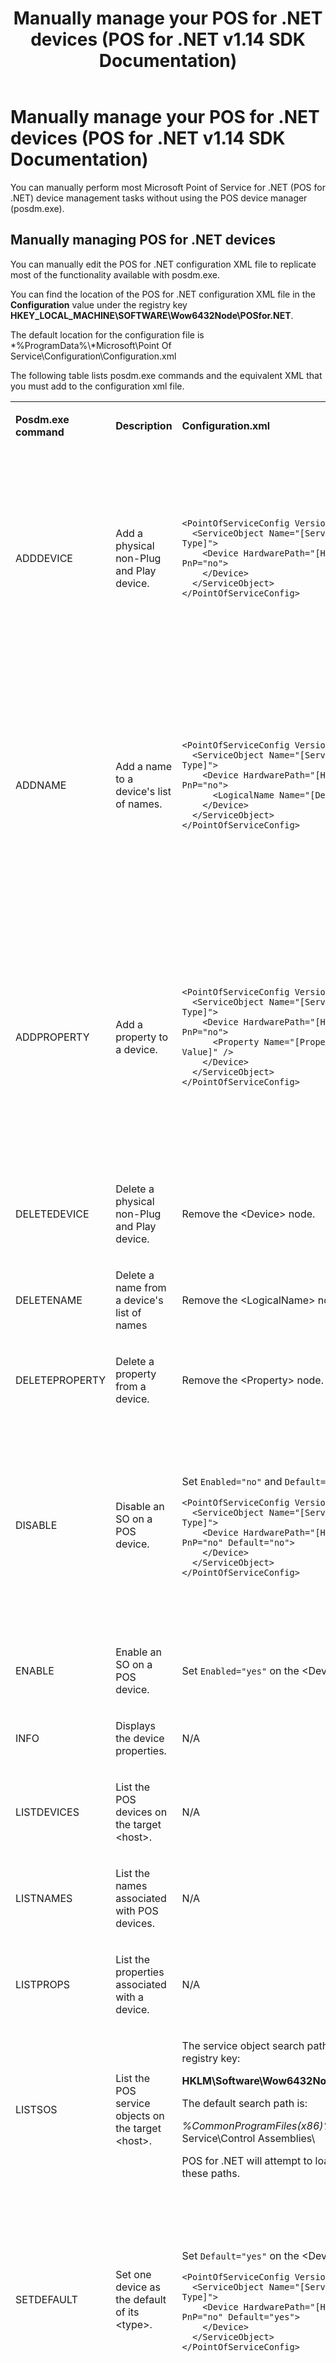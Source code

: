 ﻿---
title: Manually manage your POS for .NET devices (POS for .NET v1.14 SDK Documentation)
description: Manually manage your POS for .NET devices (POS for .NET v1.14 SDK Documentation) (POS for .NET v1.14 SDK Documentation)
ms.date: 03/03/2014
ms.topic: how-to
ms.custom: "pos-restored-from-archive,UpdateFrequency5"
---

# Manually manage your POS for .NET devices (POS for .NET v1.14 SDK Documentation)

You can manually perform most Microsoft Point of Service for .NET (POS for .NET) device management tasks without using the POS device manager (posdm.exe).

## Manually managing POS for .NET devices

You can manually edit the POS for .NET configuration XML file to replicate most of the functionality available with posdm.exe.

You can find the location of the POS for .NET configuration XML file in the **Configuration** value under the registry key **HKEY\_LOCAL\_MACHINE\\SOFTWARE\\Wow6432Node\\POSfor.NET**.

The default location for the configuration file is *%ProgramData%\\*Microsoft\\Point Of Service\\Configuration\\Configuration.xml

The following table lists posdm.exe commands and the equivalent XML that you must add to the configuration xml file.

<!-- markdownlint-disable MD033 -->
<table>
<colgroup>
<col />
<col />
<col />
<col />
</colgroup>
<tbody>
<tr class="odd">
<td><p><strong>Posdm.exe command</strong></p></td>
<td><p><strong>Description</strong></p></td>
<td><p><strong>Configuration.xml</strong></p></td>
<td><p><strong>Example</strong></p></td>
</tr>
<tr class="even">
<td><p>ADDDEVICE</p></td>
<td><p>Add a physical non-Plug and Play device.</p></td>
<td><pre><code>&lt;PointOfServiceConfig Version=&quot;1.0&quot;&gt;
  &lt;ServiceObject Name=&quot;[Service Object Name]&quot; Type=&quot;[Device Type]&quot;&gt;
    &lt;Device HardwarePath=&quot;[Hardware Path]&quot; Enabled=&quot;yes&quot; PnP=&quot;no&quot;&gt;
    &lt;/Device&gt;
  &lt;/ServiceObject&gt;
&lt;/PointOfServiceConfig&gt;</code></pre></td>
<td><p>Posdm.exe command:</p>
<p><code>Posdm ADDDEVICE COM1 /SONAME:&quot;Microsoft Msr Simulator&quot; /Type:msr</code></p>
<p>Configuration.xml:</p>
<pre><code>&lt;PointOfServiceConfig Version=&quot;1.0&quot;&gt;
  &lt;ServiceObject Name=&quot;Microsoft Msr Simulator&quot; Type=&quot;Msr&quot;&gt;
    &lt;Device HardwarePath=&quot;COM1&quot; Enabled=&quot;yes&quot; PnP=&quot;no&quot;&gt;
    &lt;/Device&gt;
  &lt;/ServiceObject&gt;
&lt;/PointOfServiceConfig&gt;</code></pre></td>
</tr>
<tr class="odd">
<td><p>ADDNAME</p></td>
<td><p>Add a name to a device's list of names.</p></td>
<td><pre><code>&lt;PointOfServiceConfig Version=&quot;1.0&quot;&gt;
  &lt;ServiceObject Name=&quot;[Service Object Name]&quot; Type=&quot;[Device Type]&quot;&gt;
    &lt;Device HardwarePath=&quot;[Hardware Path]&quot; Enabled=&quot;yes&quot; PnP=&quot;no&quot;&gt;
      &lt;LogicalName Name=&quot;[Device Name]&quot; /&gt;
    &lt;/Device&gt;
  &lt;/ServiceObject&gt;
&lt;/PointOfServiceConfig&gt;</code></pre></td>
<td><p>Posdm.exe command:</p>
<p><code>Posdm ADDNAME MyName /SONAME:&quot;Microsoft Msr Simulator&quot; /Path:COM1</code></p>
<p>Configuration.xml:</p>
<pre><code>&lt;PointOfServiceConfig Version=&quot;1.0&quot;&gt;
  &lt;ServiceObject Name=&quot;Microsoft Msr Simulator&quot; Type=&quot;Msr&quot;&gt;
    &lt;Device HardwarePath=&quot;COM1&quot; Enabled=&quot;yes&quot; PnP=&quot;no&quot;&gt;
     &lt;LogicalName Name=&quot;MyName&quot; /&gt;
    &lt;/Device&gt;
  &lt;/ServiceObject&gt;
&lt;/PointOfServiceConfig&gt;</code></pre></td>
</tr>
<tr class="even">
<td><p>ADDPROPERTY</p></td>
<td><p>Add a property to a device.</p></td>
<td><pre><code>&lt;PointOfServiceConfig Version=&quot;1.0&quot;&gt;
  &lt;ServiceObject Name=&quot;[Service Object Name]&quot; Type=&quot;[Device Type]&quot;&gt;
    &lt;Device HardwarePath=&quot;[Hardware Path]&quot; Enabled=&quot;yes&quot; PnP=&quot;no&quot;&gt;
      &lt;Property Name=&quot;[Property Name]&quot; Value=&quot;[Property Value]&quot; /&gt;
    &lt;/Device&gt;
  &lt;/ServiceObject&gt;
&lt;/PointOfServiceConfig&gt;</code></pre></td>
<td><p>Posdm.exe command:</p>
<p><code>Posdm addproperty MyProperty MyValue /Name:MyName</code></p>
<p>Configuration.xml:</p>
<pre><code>&lt;PointOfServiceConfig Version=&quot;1.0&quot;&gt;
  &lt;ServiceObject Name=&quot;Microsoft Msr Simulator&quot; Type=&quot;Msr&quot;&gt;
    &lt;Device HardwarePath=&quot;COM1&quot; Enabled=&quot;yes&quot; PnP=&quot;no&quot;&gt;
     &lt;LogicalName Name=&quot;MyName&quot; /&gt;
     &lt;Property Name=&quot;MyProperty&quot; Value=&quot;MyValue&quot; /&gt;
    &lt;/Device&gt;
  &lt;/ServiceObject&gt;
&lt;/PointOfServiceConfig&gt;</code></pre></td>
</tr>
<tr class="odd">
<td><p>DELETEDEVICE</p></td>
<td><p>Delete a physical non-Plug and Play device.</p></td>
<td><p>Remove the &lt;Device&gt; node.</p></td>
<td></td>
</tr>
<tr class="even">
<td><p>DELETENAME</p></td>
<td><p>Delete a name from a device's list of names</p></td>
<td><p>Remove the &lt;LogicalName&gt; node.</p></td>
<td></td>
</tr>
<tr class="odd">
<td><p>DELETEPROPERTY</p></td>
<td><p>Delete a property from a device.</p></td>
<td><p>Remove the &lt;Property&gt; node.</p></td>
<td></td>
</tr>
<tr class="even">
<td><p>DISABLE</p></td>
<td><p>Disable an SO on a POS device.</p></td>
<td><p>Set <code>Enabled=&quot;no&quot;</code> and <code>Default=&quot;no&quot;</code> on the &lt;Device&gt; node.</p>
<pre><code>&lt;PointOfServiceConfig Version=&quot;1.0&quot;&gt;
  &lt;ServiceObject Name=&quot;[Service Object Name]&quot; Type=&quot;[Device Type]&quot;&gt;
    &lt;Device HardwarePath=&quot;[Hardware Path]&quot; Enabled=&quot;no&quot; PnP=&quot;no&quot; Default=&quot;no&quot;&gt;
    &lt;/Device&gt;
  &lt;/ServiceObject&gt;
&lt;/PointOfServiceConfig&gt;</code></pre></td>
<td><p>Posdm.exe command:</p>
<p><code>Posdm disable /Path:COM1</code></p>
<p>Configuration.xml:</p>
<pre><code>&lt;PointOfServiceConfig Version=&quot;1.0&quot;&gt;
  &lt;ServiceObject Name=&quot;Microsoft Msr Simulator&quot; Type=&quot;Msr&quot;&gt;
    &lt;Device HardwarePath=&quot;COM1&quot; Enabled=&quot;no&quot; PnP=&quot;no&quot; Default=&quot;no&quot;&gt;
    &lt;/Device&gt;
  &lt;/ServiceObject&gt;
&lt;/PointOfServiceConfig&gt;</code></pre></td>
</tr>
<tr class="odd">
<td><p>ENABLE</p></td>
<td><p>Enable an SO on a POS device.</p></td>
<td><p>Set <code>Enabled=&quot;yes&quot;</code> on the &lt;Device&gt; node.</p></td>
<td></td>
</tr>
<tr class="even">
<td><p>INFO</p></td>
<td><p>Displays the device properties.</p></td>
<td><p>N/A</p></td>
<td></td>
</tr>
<tr class="odd">
<td><p>LISTDEVICES</p></td>
<td><p>List the POS devices on the target &lt;host&gt;.</p></td>
<td><p>N/A</p></td>
<td></td>
</tr>
<tr class="even">
<td><p>LISTNAMES</p></td>
<td><p>List the names associated with POS devices.</p></td>
<td><p>N/A</p></td>
<td></td>
</tr>
<tr class="odd">
<td><p>LISTPROPS</p></td>
<td><p>List the properties associated with a device.</p></td>
<td><p>N/A</p></td>
<td></td>
</tr>
<tr class="even">
<td><p>LISTSOS</p></td>
<td><p>List the POS service objects on the target &lt;host&gt;.</p></td>
<td><p>The service object search paths are all of the values under the registry key:</p>
<p><strong>HKLM\Software\Wow6432Node\Posfor.NET\ControlAssemblies</strong></p>
<p>The default search path is:</p>
<p><em>%CommonProgramFiles(x86)%</em>\Microsoft Shared\Point Of Service\Control Assemblies\</p>
<p>POS for .NET will attempt to load all service object DLL's found in these paths.</p></td>
<td></td>
</tr>
<tr class="odd">
<td><p>SETDEFAULT</p></td>
<td><p>Set one device as the default of its &lt;type&gt;.</p></td>
<td><p>Set <code>Default=&quot;yes&quot;</code> on the &lt;Device&gt; node.</p>
<pre><code>&lt;PointOfServiceConfig Version=&quot;1.0&quot;&gt;
  &lt;ServiceObject Name=&quot;[Service Object Name]&quot; Type=&quot;[Device Type]&quot;&gt;
    &lt;Device HardwarePath=&quot;[Hardware Path]&quot; Enabled=&quot;yes&quot; PnP=&quot;no&quot; Default=&quot;yes&quot;&gt;
    &lt;/Device&gt;
  &lt;/ServiceObject&gt;
&lt;/PointOfServiceConfig&gt;</code></pre></td>
<td><p>Posdm.exe command:</p>
<p><code>Posdm SETDEFAULT ON /Path:COM1</code></p>
<p>Configuration.xml:</p>
<pre><code>&lt;PointOfServiceConfig Version=&quot;1.0&quot;&gt;
  &lt;ServiceObject Name=&quot;Microsoft Msr Simulator&quot; Type=&quot;Msr&quot;&gt;
    &lt;Device HardwarePath=&quot;COM1&quot; Enabled=&quot;yes&quot; PnP=&quot;no&quot;  Default=&quot;yes&quot;&gt;
    &lt;/Device&gt;
  &lt;/ServiceObject&gt;
&lt;/PointOfServiceConfig&gt;</code></pre></td>
</tr>
<tr class="even">
<td><p>SETPATH</p></td>
<td><p>Sets the non-Plug and Play POS device &lt;path&gt;.</p></td>
<td><pre><code>&lt;PointOfServiceConfig Version=&quot;1.0&quot;&gt;
  &lt;ServiceObject Name=&quot;[Service Object Name]&quot; Type=&quot;[Device Type]&quot;&gt;
    &lt;Device HardwarePath=&quot;[Hardware Path]&quot; Enabled=&quot;yes&quot; PnP=&quot;no&quot;&gt;
    &lt;/Device&gt;
  &lt;/ServiceObject&gt;
&lt;/PointOfServiceConfig&gt;</code></pre></td>
<td><p>Posdm.exe command:</p>
<p><code>Posdm SETPATH COM2 /SONAME:&quot;Microsoft Msr Simulator&quot; /Type:msr</code></p>
<p>Configuration.xml:</p>
<pre><code>&lt;PointOfServiceConfig Version=&quot;1.0&quot;&gt;
  &lt;ServiceObject Name=&quot;Microsoft Msr Simulator&quot; Type=&quot;Msr&quot;&gt;
    &lt;Device HardwarePath=&quot;COM2&quot; Enabled=&quot;yes&quot; PnP=&quot;no&quot;&gt;
    &lt;/Device&gt;
  &lt;/ServiceObject&gt;
&lt;/PointOfServiceConfig&gt;</code></pre></td>
</tr>
</tbody>
</table>
<!-- markdownlint-enable MD033 -->
